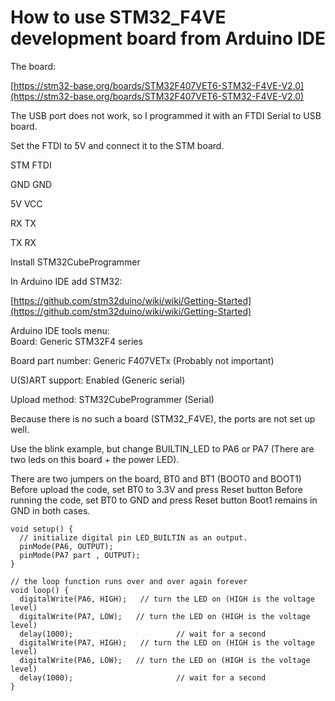 

# How to use STM32_F4VE development board from Arduino IDE

The board:

[https://stm32-base.org/boards/STM32F407VET6-STM32-F4VE-V2.0](https://stm32-base.org/boards/STM32F407VET6-STM32-F4VE-V2.0)

The USB port does not work, so I programmed it with an FTDI Serial to USB board.

Set the FTDI to 5V and connect it to the STM board.

STM	FTDI

GND	GND

5V	VCC

RX	TX

TX	RX

Install STM32CubeProgrammer

In Arduino IDE add STM32:

[https://github.com/stm32duino/wiki/wiki/Getting-Started](https://github.com/stm32duino/wiki/wiki/Getting-Started)

Arduino IDE tools menu: \
Board: Generic STM32F4 series

Board part number: Generic  F407VETx (Probably not important)

U(S)ART support: Enabled (Generic serial)

Upload method: STM32CubeProgrammer (Serial)

Because there is no such a board (STM32_F4VE), the ports are not set up well.

Use the blink example, but change BUILTIN_LED to PA6 or PA7 (There are two leds on this board + the power LED).

There are two jumpers on the board, BT0 and BT1 (BOOT0 and BOOT1)
Before upload the code, set BT0 to 3.3V and press Reset button
Before running the code, set BT0 to GND and press Reset button
Boot1 remains in GND in both cases.


```
void setup() {
  // initialize digital pin LED_BUILTIN as an output.
  pinMode(PA6, OUTPUT);
  pinMode(PA7 part , OUTPUT);
}

// the loop function runs over and over again forever
void loop() {
  digitalWrite(PA6, HIGH);   // turn the LED on (HIGH is the voltage level)
  digitalWrite(PA7, LOW);   // turn the LED on (HIGH is the voltage level)
  delay(1000);                       // wait for a second
  digitalWrite(PA7, HIGH);   // turn the LED on (HIGH is the voltage level)
  digitalWrite(PA6, LOW);   // turn the LED on (HIGH is the voltage level)
  delay(1000);                       // wait for a second
}
```